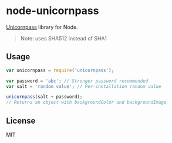 # node-unicornpass

[Unicornpass](https://github.com/carmebar/unicornpass) library for Node.

> Note: uses SHA512 instead of SHA1

## Usage

```js
var unicornpass = require('unicornpass');

var password = 'abc'; // Stronger password recommended
var salt = 'random value'; // Per-installation random value

unicornpass(salt + password);
// Returns an object with backgroundColor and backgroundImage
```

## License

MIT
